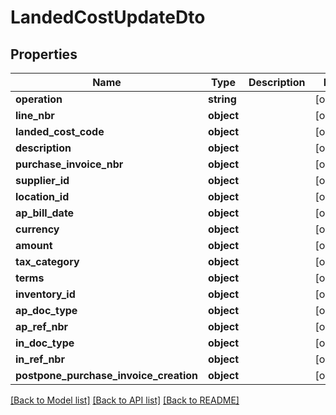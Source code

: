 # LandedCostUpdateDto

## Properties
Name | Type | Description | Notes
------------ | ------------- | ------------- | -------------
**operation** | **string** |  | [optional] 
**line_nbr** | **object** |  | [optional] 
**landed_cost_code** | **object** |  | [optional] 
**description** | **object** |  | [optional] 
**purchase_invoice_nbr** | **object** |  | [optional] 
**supplier_id** | **object** |  | [optional] 
**location_id** | **object** |  | [optional] 
**ap_bill_date** | **object** |  | [optional] 
**currency** | **object** |  | [optional] 
**amount** | **object** |  | [optional] 
**tax_category** | **object** |  | [optional] 
**terms** | **object** |  | [optional] 
**inventory_id** | **object** |  | [optional] 
**ap_doc_type** | **object** |  | [optional] 
**ap_ref_nbr** | **object** |  | [optional] 
**in_doc_type** | **object** |  | [optional] 
**in_ref_nbr** | **object** |  | [optional] 
**postpone_purchase_invoice_creation** | **object** |  | [optional] 

[[Back to Model list]](../README.md#documentation-for-models) [[Back to API list]](../README.md#documentation-for-api-endpoints) [[Back to README]](../README.md)


